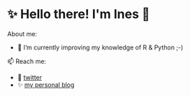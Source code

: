 # ✨ Hello there! I'm Ines 👋

About me:
 - 🔭 I’m currently improving my knowledge of R & Python ;-)

 📫 Reach me: 
 - :iphone: <a href="https://twitter.com/inesz">twitter</a>
 - ✨ <a href="https://ineszz.com">my personal blog</a>

<!--
**ineszz/ineszz** is a ✨ _special_ ✨ repository because its `README.md` (this file) appears on your GitHub profile.
